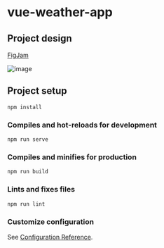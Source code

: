 # vue-weather-app

## Project design
[FigJam](https://www.figma.com/file/v1PYNtWG4GTrDXhCjGGD80/Vue-wether-app?type=whiteboard&t=NtkLMmvU2RIL2Htc-1)

![image](https://github.com/patriciohuang/vue-weather-app/assets/125801925/1365be3d-1501-49cf-9764-fdf3e5f7bc82)

## Project setup
```
npm install
```

### Compiles and hot-reloads for development
```
npm run serve
```

### Compiles and minifies for production
```
npm run build
```

### Lints and fixes files
```
npm run lint
```

### Customize configuration
See [Configuration Reference](https://cli.vuejs.org/config/).

